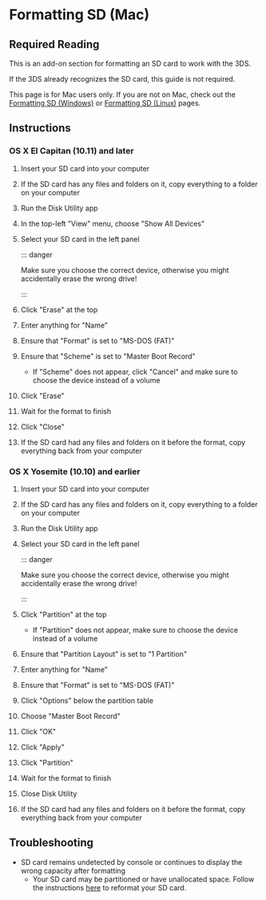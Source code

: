 # Formatting SD (Mac)

## Required Reading

This is an add-on section for formatting an SD card to work with the 3DS.

If the 3DS already recognizes the SD card, this guide is not required.

This page is for Mac users only. If you are not on Mac, check out the [Formatting SD (Windows)](formatting-sd-(windows)) or [Formatting SD (Linux)](formatting-sd-(linux)) pages.

## Instructions

### OS X El Capitan (10.11) and later

1. Insert your SD card into your computer
1. If the SD card has any files and folders on it, copy everything to a folder on your computer
1. Run the Disk Utility app
1. In the top-left "View" menu, choose "Show All Devices"
1. Select your SD card in the left panel

    ::: danger

    Make sure you choose the correct device, otherwise you might accidentally erase the wrong drive!

    :::

1. Click "Erase" at the top
1. Enter anything for "Name"
1. Ensure that "Format" is set to "MS-DOS (FAT)"
1. Ensure that "Scheme" is set to "Master Boot Record"
    + If "Scheme" does not appear, click "Cancel" and make sure to choose the device instead of a volume
1. Click "Erase"
1. Wait for the format to finish
1. Click "Close"
1. If the SD card had any files and folders on it before the format, copy everything back from your computer

### OS X Yosemite (10.10) and earlier

1. Insert your SD card into your computer
1. If the SD card has any files and folders on it, copy everything to a folder on your computer
1. Run the Disk Utility app
1. Select your SD card in the left panel

    ::: danger

    Make sure you choose the correct device, otherwise you might accidentally erase the wrong drive!

    :::

1. Click "Partition" at the top
    + If "Partition" does not appear, make sure to choose the device instead of a volume
1. Ensure that "Partition Layout" is set to "1 Partition"
1. Enter anything for "Name"
1. Ensure that "Format" is set to "MS-DOS (FAT)"
1. Click "Options" below the partition table
1. Choose "Master Boot Record"
1. Click "OK"
1. Click "Apply"
1. Click "Partition"
1. Wait for the format to finish
1. Close Disk Utility
1. If the SD card had any files and folders on it before the format, copy everything back from your computer

## Troubleshooting

* SD card remains undetected by console or continues to display the wrong capacity after formatting
    + Your SD card may be partitioned or have unallocated space. Follow the instructions [here](https://wiki.hacks.guide/wiki/SD_Clean/Mac) to reformat your SD card.